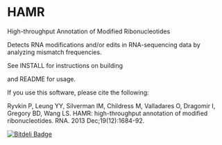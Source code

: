 HAMR
====

High-throughput Annotation of Modified Ribonucleotides

Detects RNA modifications and/or edits in RNA-sequencing data by analyzing mismatch frequencies.

See INSTALL for instructions on building

and README for usage.

If you use this software, please cite the following:

Ryvkin P, Leung YY, Silverman IM, Childress M, Valladares O, Dragomir I,
Gregory BD, Wang LS. HAMR: high-throughput annotation of modified
ribonucleotides. RNA. 2013 Dec;19(12):1684-92.



[![Bitdeli Badge](https://d2weczhvl823v0.cloudfront.net/pryvkin/hamr/trend.png)](https://bitdeli.com/free "Bitdeli Badge")

